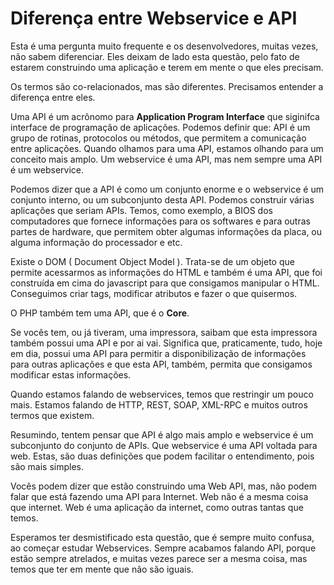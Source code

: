 # Diferença entre Webservice e API

Esta é uma pergunta muito frequente e os desenvolvedores, muitas vezes, não sabem diferenciar. Eles deixam de lado esta questão, pelo fato de estarem construindo uma aplicação e terem em mente o que eles precisam.

Os termos são co-relacionados, mas são diferentes. Precisamos entender a diferença entre eles.

Uma API é um acrônomo para **Application Program Interface** que siginifca interface de programação de aplicações. Podemos definir que: API é um grupo de rotinas, protocolos ou métodos, que permitem a comunicação entre aplicações. Quando olhamos para uma API, estamos olhando para um conceito mais amplo. Um webservice é uma API, mas nem sempre uma API é um webservice.

Podemos dizer que a API é como um conjunto enorme e o webservice é um conjunto interno, ou um subconjunto desta API. Podemos construir várias aplicações que seriam APIs. Temos, como exemplo, a BIOS dos computadores que fornece informações para os softwares e para outras partes de hardware, que permitem obter algumas informações da placa, ou alguma informação do processador e etc.

Existe o DOM ( Document Object Model ). Trata-se de um objeto que permite acessarmos as informações do HTML e também é uma API, que foi construída em cima do javascript para que consigamos manipular o HTML. Conseguimos criar tags, modificar atributos e fazer o que quisermos.

O PHP também tem uma API, que é o **Core**.

Se vocês tem, ou já tiveram, uma impressora, saibam que esta impressora também possui uma API e por ai vai. 
Significa que, praticamente, tudo, hoje em dia, possui uma API para permitir a disponibilização de informações para outras aplicações e que esta API, também, permita que consigamos modificar estas informações.

Quando estamos falando de webservices, temos que restringir um pouco mais. Estamos falando de HTTP, REST, SOAP, XML-RPC e muitos outros termos que existem.

Resumindo, tentem pensar que API é algo mais amplo e webservice é um subconjunto do conjunto de APIs. Que webservice é uma API voltada para web. Estas, são duas definições que podem facilitar o entendimento, pois são mais simples.

Vocês podem dizer que estão construindo uma Web API, mas, não podem falar que está fazendo uma API para Internet. Web não é a mesma coisa que internet. Web é uma aplicação da internet, como outras tantas que temos.

Esperamos ter desmistificado esta questão, que é sempre muito confusa, ao começar estudar Webservices. Sempre acabamos falando API, porque estão sempre atrelados, e muitas vezes parece ser a mesma coisa, mas temos que ter em mente que não são iguais.